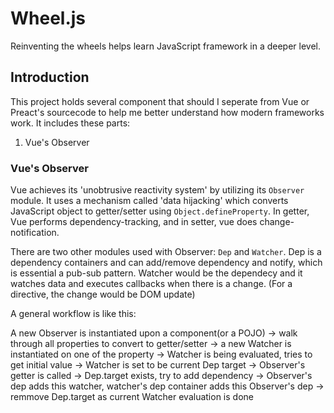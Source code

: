 # Wheel.js

Reinventing the wheels helps learn JavaScript framework in a deeper level.

## Introduction

This project holds several component that should I seperate from Vue or Preact's sourcecode to help me better understand how modern frameworks work. It includes these parts:

1. Vue's Observer

### Vue's Observer

Vue achieves its 'unobtrusive reactivity system' by utilizing its `Observer` module. It uses a mechanism called 'data hijacking' which converts JavaScript object to getter/setter using `Object.defineProperty`. In getter, Vue performs dependency-tracking, and in setter, vue does change-notification.

There are two other modules used with Observer: `Dep` and `Watcher`. Dep is a dependency containers and can add/remove dependency and notify, which is essential a pub-sub pattern. Watcher would be the dependecy and it watches data and executes callbacks when there is a change. (For a directive, the change would be DOM update) 

A general workflow is like this:

A new Observer is instantiated upon a component(or a POJO) -> walk through all properties to convert to getter/setter -> a new Watcher is instantiated on one of the property -> Watcher is being evaluated, tries to get initial value -> Watcher is set to be current Dep target -> Observer's getter is called -> Dep.target exists, try to add dependency -> Observer's dep adds this watcher, watcher's dep container adds this Observer's dep -> remmove Dep.target as current Watcher evaluation is done